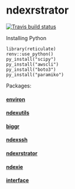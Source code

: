 # ndexrstrator


<!-- badges: start -->
  [![Travis build status](https://travis-ci.com/fdrennan/ndexrstrator.svg?branch=master)](https://travis-ci.com/fdrennan/ndexrstrator)
  <!-- badges: end -->

Installing Python
```
library(reticulate)
renv::use_python()
py_install("scipy")
py_install("awscli")
py_install("boto3")
py_install("paramiko")
```

Packages:
#### [environ](https://github.com/fdrennan/environ)
#### [ndexutils](https://github.com/fdrennan/ndexutils)
#### [biggr](https://github.com/fdrennan/biggr)
#### [ndexssh](https://github.com/fdrennan/ndexssh)
#### [ndexrstrator](https://github.com/fdrennan/ndexrstrator)
#### [ndexie](https://github.com/fdrennan/ndexie)
#### [interface](https://github.com/fdrennan/interface)
